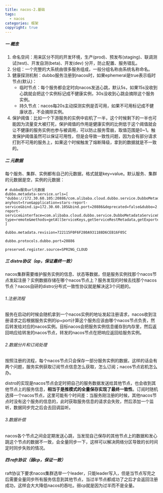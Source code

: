 ```yaml
---
title: nacos-2.基础
tags:
  - nacos
categories: 框架
copyright: true
---
```


##### 一 概念

1.   命名空间：用来区分不同的开发环境，生产(prod)、预发布(staging)、联调测试(test)、开发自测(beta)、开发(dev) 分开，防止配置、服务错乱。
2.   分组：一个完整的大系统由很多服务组成，一般分组名称由系统名称命名。
3.   健康探测机制：dubbo服务注册到nacos时，如果ephemeral是true表示临时节点(默认)：
     *   临时节点：每个服务都会定时向nacos发送心跳，默认5s，如果15s没收到心跳就会把这个实例标记成不健康实例，30s没收到心跳会摘除这个服务实例。
     *   持久节点：nacos每20s主动探测实例是否可用，如果不可用标记成不健康状态，不会摘除实例。
4.   保护阈值：比如一个下游服务的实例中宕机了一半，这个时候剩下的一半也可能因为流量变大被打死，保护阈值的作用是健康实例的比例低于这个阈值就会让不健康的服务实例也参与被调用，可以防止服务雪崩，取值范围是0~1。触发保护阈值虽然可以保证可用性，但是会导致一致性问题，因为会有部分请求打到不可用的服务上，如果这个时候触发了熔断降级，拿到的数据就是不一致的。

##### 二 元数据

每个服务、集群、实例都有自己的元数据，格式就是key=value。默认服务、集群的元数据是空，实例的元数据：

```properties
# dubbo服务url元数据
dubbo.metadata-service.urls=[ "dubbo://172.30.60.105:20886/com.alibaba.cloud.dubbo.service.DubboMetadataService?anyhost=true&application=stars-report-service&bind.ip=172.30.60.105&bind.port=20886&deprecated=false&dubbo=2.0.2&dynamic=true&generic=false&group=stars-report-service&interface=com.alibaba.cloud.dubbo.service.DubboMetadataService&metadata-type=remote&methods=getAllServiceKeys,getServiceRestMetadata,getExportedURLs,getAllExportedURLs&pid=8518&qos.enable=false&release=2.7.8&revision=2.2.6.RELEASE&service.filter=customerExceptionFilter&side=provider&timestamp=1664088868313&version=1.0.0" ]

dubbo.metadata.revision=722115F0F6F280A931188D6CEB16F05C

dubbo.protocols.dubbo.port=20886

preserved.register.source=SPRING_CLOUD
```

##### 三 distro协议（ap，保证最终一致）

nacos集群需要维护服务实例的信息、状态等数据，但是服务实例找那个nacos节点发起注册？实例数据存储在哪个nacos节点上？服务发现的时候去找那个nacos节点？nacos自研的distro分布式一致性协议就是解决这3个问题的。

###### 1.注册流程

服务在启动的时候会随机拿到一个nacos实例的地址发起注册请求，nacos收到注册请求之后根据服务实例的ip+port计算这个服务应该由哪个nacos节点负责，然后转发给对应的nacos实例。目标nacos会把服务实例信息缓存到内存里，然后返回响应给转发的nacos节点，转发的nacos节点在把响应返回给服务实例。

###### 2.数据分片和订阅处理

按照注册的流程，每个nacos节点只会保存一部分服务实例的数据，这样的话会有两个问题，服务实例获取订阅节点信息怎么获取，怎么订阅；nacos节点宕机怎么办。

distro的实现是nacos节点会定时把自己的服务数据发送给其他节点，也会收到其他节点上的服务信息，**相当于是推模式的全量保存实现了最终一致性**。订阅时随机选择一个nacos节点，这里可能有个时间差：当服务刚注册的时候，其他nacos节点时没有这个服务的信息的，此时获取服务信息的请求会失败，然后添加一个监听，数据同步完之后会去回调监听。

###### 3.数据补偿

nacos各个节点之间会定期发送心跳，当发现自己保存的其他节点上的数据和发心跳这个节点的数据不一致，会全量同步一下，这样可以解决网络分区导致的长时间定时同步失败的情况。

##### 四 raft协议（弱cp，保证一致）

raft协议下要求nacos集群选举一个leader，只能leader写入，但是当节点写完之后需要全量同步所有服务信息到其他节点，当过半节点都成功了之后才会返回注册成功，这样会大大降低nacos的吞吐。弱cp就是因为过半而不是全量。

